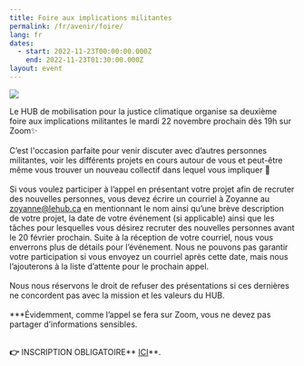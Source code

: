 ```yaml
---
title: Foire aux implications militantes
permalink: /fr/avenir/foire/
lang: fr
dates:
  - start: 2022-11-23T00:00:00.000Z
    end: 2022-11-23T01:30:00.000Z
layout: event
---
```

![](/media/mailchimp_-_foire_aux_implications_militantes.png)

Le HUB de mobilisation pour la justice climatique organise sa deuxième foire aux implications militantes le mardi 22 novembre prochain dès 19h sur Zoom✨\
\
C’est l'occasion parfaite pour venir discuter avec d’autres personnes militantes, voir les différents projets en cours autour de vous et peut-être même vous trouver un nouveau collectif dans lequel vous impliquer 🌸\
\
Si vous voulez participer à l’appel en présentant votre projet afin de recruter des nouvelles personnes, vous devez écrire un courriel à Zoyanne au [zoyanne@lehub.ca](mailto:zoyanne@lehub.ca) en mentionnant le nom ainsi qu’une brève description de votre projet, la date de votre événement (si applicable) ainsi que les tâches pour lesquelles vous désirez recruter des nouvelles personnes avant le 20 février prochain. Suite à la réception de votre courriel, nous vous enverrons plus de détails pour l’événement. Nous ne pouvons pas garantir votre participation si vous envoyez un courriel après cette date, mais nous l’ajouterons à la liste d’attente pour le prochain appel. \
\
Nous nous réservons le droit de refuser des présentations si ces dernières ne concordent pas avec la mission et les valeurs du HUB. \
\
\*\**Évidemment, comme l’appel se fera sur Zoom, vous ne devez pas partager d’informations sensibles.

**\
👉** INSCRIPTION OBLIGATOIRE** [ICI](**<https://us02web.zoom.us/meeting/register/tZApc-qhrj8sGdVTdLNE9YDvhWpnLHepX9sK>**)**.